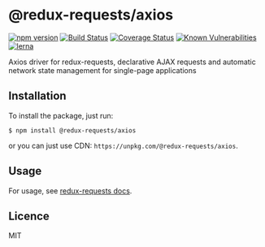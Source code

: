 # @redux-requests/axios

[![npm version](https://badge.fury.io/js/%40redux-requests%2Faxios.svg)](https://badge.fury.io/js/%40redux-requests%2Faxios)
[![Build Status](https://travis-ci.org/klis87/redux-requests.svg?branch=master)](https://travis-ci.org/klis87/redux-requests)
[![Coverage Status](https://coveralls.io/repos/github/klis87/redux-requests/badge.svg?branch=master)](https://coveralls.io/github/klis87/redux-requests?branch=master)
[![Known Vulnerabilities](https://snyk.io/test/github/klis87/redux-requests/badge.svg)](https://snyk.io/test/github/klis87/redux-requests)
[![lerna](https://img.shields.io/badge/maintained%20with-lerna-cc00ff.svg)](https://lernajs.io/)

Axios driver for redux-requests, declarative AJAX requests and automatic network state management for single-page applications

## Installation

To install the package, just run:

```
$ npm install @redux-requests/axios
```

or you can just use CDN: `https://unpkg.com/@redux-requests/axios`.

## Usage

For usage, see [redux-requests docs](https://redux-requests.klisiczynski.com).

## Licence

MIT
